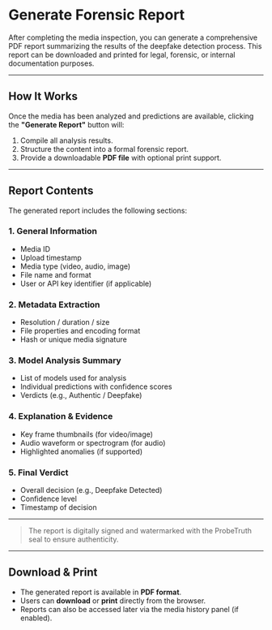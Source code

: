 # Generate Forensic Report

After completing the media inspection, you can generate a comprehensive PDF report summarizing the results of the deepfake detection process. This report can be downloaded and printed for legal, forensic, or internal documentation purposes.

---

## How It Works

Once the media has been analyzed and predictions are available, clicking the **"Generate Report"** button will:

1. Compile all analysis results.
2. Structure the content into a formal forensic report.
3. Provide a downloadable **PDF file** with optional print support.

---

## Report Contents

The generated report includes the following sections:

### 1. General Information
- Media ID
- Upload timestamp
- Media type (video, audio, image)
- File name and format
- User or API key identifier (if applicable)

### 2. Metadata Extraction
- Resolution / duration / size
- File properties and encoding format
- Hash or unique media signature

### 3. Model Analysis Summary
- List of models used for analysis
- Individual predictions with confidence scores
- Verdicts (e.g., Authentic / Deepfake)

### 4. Explanation &  Evidence
- Key frame thumbnails (for video/image)
- Audio waveform or spectrogram (for audio)
- Highlighted anomalies (if supported)

### 5. Final Verdict
- Overall decision (e.g., Deepfake Detected)
- Confidence level
- Timestamp of decision

---

> The report is digitally signed and watermarked with the ProbeTruth seal to ensure authenticity.

---

## Download & Print

- The generated report is available in **PDF format**.
- Users can **download** or **print** directly from the browser.
- Reports can also be accessed later via the media history panel (if enabled).
